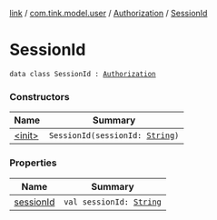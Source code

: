 [link](../../../index.md) / [com.tink.model.user](../../index.md) / [Authorization](../index.md) / [SessionId](./index.md)

# SessionId

`data class SessionId : `[`Authorization`](../index.md)

### Constructors

| Name | Summary |
|---|---|
| [&lt;init&gt;](-init-.md) | `SessionId(sessionId: `[`String`](https://kotlinlang.org/api/latest/jvm/stdlib/kotlin/-string/index.html)`)` |

### Properties

| Name | Summary |
|---|---|
| [sessionId](session-id.md) | `val sessionId: `[`String`](https://kotlinlang.org/api/latest/jvm/stdlib/kotlin/-string/index.html) |
